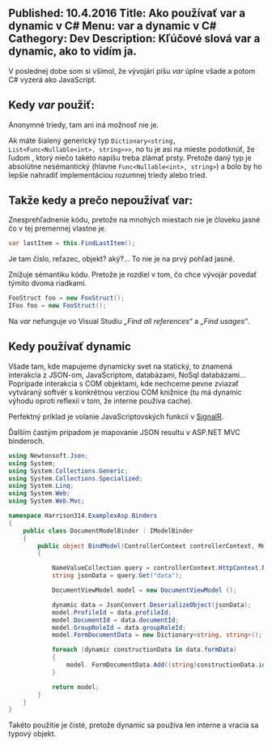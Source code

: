 Published: 10.4.2016
Title: Ako používať var a dynamic v C#
Menu: var a dynamic v C#
Cathegory: Dev
Description: Kľúčové slová var a dynamic, ako to vidím ja.
---
V poslednej dobe som si všimol, že vývojári píšu *var* úplne všade a potom C\# vyzerá ako JavaScript.

## Kedy *var* použiť:
Anonymné triedy, tam ani iná možnosť nie je.

Ak máte šialený generický typ 
`Dictionary<string, List<Func<Nullable<int>, string>>>`,
no tu je asi na mieste podotknúť, že ľudom , ktorý niečo takéto napíšu treba zlámať prsty.
Pretože daný typ je absolútne nesémantický (hlavne `Func<Nullable<int>, string>`) a bolo by ho lepšie nahradiť implementáciou rozumnej triedy alebo tried.

## Takže kedy a prečo nepoužívať var:
Znesprehľadnenie kódu, pretože na mnohých miestach nie je človeku jasné čo v tej premennej vlastne je.

```cs
var lastItem = this.FindLastItem();
```

Je tam číslo, reťazec, objekt? aký?... To nie je na prvý pohľad jasné.

Znižuje sémantiku kódu. Pretože je rozdiel v tom, čo chce vývojár povedať týmito dvoma riadkami.

```cs
FooStruct foo = new FooStruct();
IFoo foo = new FooStruct();
```

Na *var* nefunguje vo Visual Studiu  *„Find all references“* a *„Find usages“*.

## Kedy používať dynamic
Všade tam, kde mapujeme dynamicky svet na statický, to znamená interakcia z JSON-om, JavaScriptom, databázami, NoSql databázami... Poprípade interakcia s COM objektami, kde nechceme pevne zviazať vytváraný softvér s konkrétnou verziou COM knižnice (tu má dynamic výhodu oproti reflexii v tom, že interne používa cache).

Perfektný príklad je volanie JavaScriptovských funkcií v 
[SignalR](http://www.asp.net/signalr/overview/guide-to-the-api/hubs-api-guide-net-client).

Ďalším častým prípadom je mapovanie JSON resultu v ASP.NET MVC binderoch.

```cs
using Newtonsoft.Json;
using System;
using System.Collections.Generic;
using System.Collections.Specialized;
using System.Linq;
using System.Web;
using System.Web.Mvc;

namespace Harrison314.ExamplexAsp.Binders
{
    public class DocumentModelBinder : IModelBinder
    {
        public object BindModel(ControllerContext controllerContext, ModelBindingContext bindingContext)
        {

            NameValueCollection query = controllerContext.HttpContext.Request.Params;
            string jsonData = query.Get("data");

            DocumentViewModel model = new DocumentViewModel ();

            dynamic data = JsonConvert.DeserializeObject(jsonData);
            model.ProfileId = data.profileId;
            model.DocumentId = data.documentId;
            model.GroupRoleId = data.groupRoleId;
            model.FormDocumentData = new Dictionary<string, string>();

            foreach (dynamic constructionData in data.formData)
            {
                model. FormDocumentData.Add((string)constructionData.id, (string)constructionData.value);
            }

            return model;
        }
    }
}
```
Takéto použitie je čisté, pretože dynamic sa používa len interne a vracia sa typový objekt.
